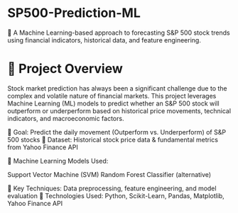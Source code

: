 # SP500-Prediction-ML

🚀 A Machine Learning-based approach to forecasting S&P 500 stock trends using financial indicators, historical data, and feature engineering.

# 📌 Project Overview
Stock market prediction has always been a significant challenge due to the complex and volatile nature of financial markets. This project leverages Machine Learning (ML) models to predict whether an S&P 500 stock will outperform or underperform based on historical price movements, technical indicators, and macroeconomic factors.

🔹 Goal: Predict the daily movement (Outperform vs. Underperform) of S&P 500 stocks
🔹 Dataset: Historical stock price data & fundamental metrics from Yahoo Finance API

🔹 Machine Learning Models Used:

Support Vector Machine (SVM)
Random Forest Classifier (alternative) 

🔹 Key Techniques: Data preprocessing, feature engineering, and model evaluation
🔹 Technologies Used: Python, Scikit-Learn, Pandas, Matplotlib, Yahoo Finance API


